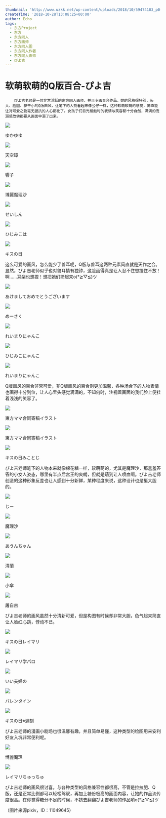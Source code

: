 ```yaml
---
thumbnail: 'http://www.uzkk.net/wp-content/uploads/2018/10/59474103_p0-825x510.jpg'
createTime: '2018-10-28T13:08:25+00:00'
author: Echo
tags:
  - 东方Project
  - 东方
  - 东方同人
  - 东方画师
  - 东方同人图
  - 东方同人作者
  - 东方同人画师
  - ぴよ吉
---
```


# 软萌软萌的Q版百合-ぴよ吉

		ぴよ吉老师是一位非常活跃的东方同人画师，并且专画百合作品。她的风格很特别，头大、脸圆、躯干小的Q版画风，让笔下的人物看起来像公仔一样，这种软萌软萌的感觉，简直能让对可爱之物毫无抵抗的人心都化了。女孩子们目光相触时的表情与笑容都十分自然，满满的宠溺感放佛都要从画面中溺了出来。

![](http://www.uzkk.net/wp-content/uploads/2018/10/62553579_p0-1024x792.jpg)

ゆかゆゆ

![](http://www.uzkk.net/wp-content/uploads/2018/10/62516769_p0.jpg)

天空璋

![](http://www.uzkk.net/wp-content/uploads/2018/10/68191726_p0.jpg)

響子

![](http://www.uzkk.net/wp-content/uploads/2018/10/59474103_p0.jpg)

博麗魔理沙

![](http://www.uzkk.net/wp-content/uploads/2018/10/64113247_p0.jpg)

せいしん

![](http://www.uzkk.net/wp-content/uploads/2018/10/50667348_p0-1024x822.jpg)

ひじみこは

![](http://www.uzkk.net/wp-content/uploads/2018/10/50567528_p0-1024x850.jpg)

キスの日

这么可爱的画风，怎么能少了兽耳呢，Q版与兽耳这两种元素简直就是天作之合。显然，ぴよ吉老师似乎也对兽耳情有独钟，这脸画得真是让人忍不住想捏住不放！啊……耳朵也想捏！想把她们拎起来o(*≧▽≦)ツ

![](http://www.uzkk.net/wp-content/uploads/2018/10/66693132_p0.jpg)

あけましておめでとうございます

![](http://www.uzkk.net/wp-content/uploads/2018/10/58044161_p1.jpg)

めーさく

![](http://www.uzkk.net/wp-content/uploads/2018/10/65277978_p0.jpg)

れいまりにゃんこ

![](http://www.uzkk.net/wp-content/uploads/2018/10/57943732_p0.jpg)

ひじみこにゃんこ

![](http://www.uzkk.net/wp-content/uploads/2018/10/69311866_p0.jpg)

れいまりにゃんこ

Q版画风的百合非常可爱，非Q版画风的百合则更加温馨，各种场合下的人物表情也画得十分到位，让人心里头感觉满满的，不知何时，注视着画面的我们脸上便挂着浅浅的笑容了。

![](http://www.uzkk.net/wp-content/uploads/2018/10/61919123_p0.jpg)

東方ママ合同寄稿イラスト

![](http://www.uzkk.net/wp-content/uploads/2018/10/58469919_p0.jpg)

東方ママ合同寄稿イラスト

![](http://www.uzkk.net/wp-content/uploads/2018/10/57054407_p0.jpg)

キスの日みことじ

ぴよ吉老师笔下的人物本来就像棉花糖一样，软萌萌的，尤其是魔理沙，那羞羞答答的小女人姿态，哪里有半点后宫王的爽朗，但就是萌到让人喷血啊。ぴよ吉老师创造的这种形象反差也让人感到十分新鲜，某种程度来说，这种设计也是挺大胆的。

![](http://www.uzkk.net/wp-content/uploads/2018/10/64707911_p0.jpg)

じー

![](http://www.uzkk.net/wp-content/uploads/2018/10/54787129_p0-1.jpg)

魔理沙

![](http://www.uzkk.net/wp-content/uploads/2018/10/67740453_p0.jpg)

あうんちゃん

![](http://www.uzkk.net/wp-content/uploads/2018/10/60972715_p0.jpg)

清蘭

![](http://www.uzkk.net/wp-content/uploads/2018/10/59540915_p0.jpg)

小傘

![](http://www.uzkk.net/wp-content/uploads/2018/10/44703208_p0-1024x901.jpg)

屠自古

ぴよ吉老师的画风虽然十分清新可爱，但是构图有时候却非常大胆，色气起来简直让人脸红心跳，悸动不已。

![](http://www.uzkk.net/wp-content/uploads/2018/10/57039248_p0.jpg)

キスの日レイマリ

![](http://www.uzkk.net/wp-content/uploads/2018/10/56248343_p0.jpg)

レイマリ学パロ

![](http://www.uzkk.net/wp-content/uploads/2018/10/60059566_p0.jpg)

いい夫婦の

![](http://www.uzkk.net/wp-content/uploads/2018/10/55281155_p0.jpg)

バレンタイン

![](http://www.uzkk.net/wp-content/uploads/2018/10/68904328_p0.jpg)

キスの日※遅刻

ぴよ吉老师的漫画小剧场也很温馨有趣，并且简单易懂，这种类型的绘图用来安利好友入坑非常便利呢。

![](http://www.uzkk.net/wp-content/uploads/2018/10/59474103_p1.jpg)

博麗魔理

![](http://www.uzkk.net/wp-content/uploads/2018/10/65066400_p0.jpg)

レイマリちゅっちゅ

ぴよ吉老师的画风很讨喜，与各种类型的风格兼容性都很高，不管是拉拉肥、Q版，还是正常比例都可以轻松驾驭，再加上糖份极高的画面内容，让她的作品流传度很高。在你觉得糖分不足的时候，不妨去翻翻ぴよ吉老师的作品哟o(*≧▽≦)ツ

（图片来源pixiv，ID：11049645）
